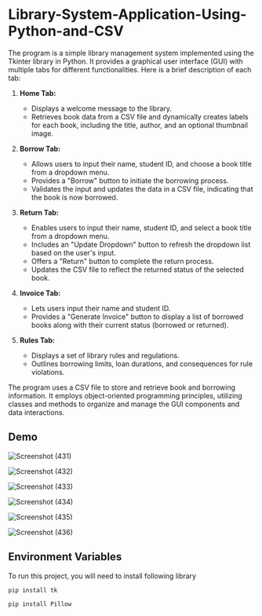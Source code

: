 
# Library-System-Application-Using-Python-and-CSV

The program is a simple library management system implemented using the Tkinter library in Python. It provides a graphical user interface (GUI) with multiple tabs for different functionalities. Here is a brief description of each tab:

1. **Home Tab:**
   - Displays a welcome message to the library.
   - Retrieves book data from a CSV file and dynamically creates labels for each book, including the title, author, and an optional thumbnail image.

2. **Borrow Tab:**
   - Allows users to input their name, student ID, and choose a book title from a dropdown menu.
   - Provides a "Borrow" button to initiate the borrowing process.
   - Validates the input and updates the data in a CSV file, indicating that the book is now borrowed.

3. **Return Tab:**
   - Enables users to input their name, student ID, and select a book title from a dropdown menu.
   - Includes an "Update Dropdown" button to refresh the dropdown list based on the user's input.
   - Offers a "Return" button to complete the return process.
   - Updates the CSV file to reflect the returned status of the selected book.

4. **Invoice Tab:**
   - Lets users input their name and student ID.
   - Provides a "Generate Invoice" button to display a list of borrowed books along with their current status (borrowed or returned).

5. **Rules Tab:**
   - Displays a set of library rules and regulations.
   - Outlines borrowing limits, loan durations, and consequences for rule violations.

The program uses a CSV file to store and retrieve book and borrowing information. It employs object-oriented programming principles, utilizing classes and methods to organize and manage the GUI components and data interactions.




## Demo

![Screenshot (431)](https://github.com/Ahmad-Izzuddin/Library-System-Application-Using-Python-and-CSV/assets/112834529/c6465908-0da0-435f-9510-3f2fa15d8cfe)

![Screenshot (432)](https://github.com/Ahmad-Izzuddin/Library-System-Application-Using-Python-and-CSV/assets/112834529/480c4569-f489-4733-b803-17e995e08cf4)

![Screenshot (433)](https://github.com/Ahmad-Izzuddin/Library-System-Application-Using-Python-and-CSV/assets/112834529/27dcabe4-9df1-4e44-b46e-d69d62950838)

![Screenshot (434)](https://github.com/Ahmad-Izzuddin/Library-System-Application-Using-Python-and-CSV/assets/112834529/01a83943-23de-4fec-bfd6-78bf338e07e0)

![Screenshot (435)](https://github.com/Ahmad-Izzuddin/Library-System-Application-Using-Python-and-CSV/assets/112834529/88f57b2c-4f60-4db5-a426-933b83b4703a)

![Screenshot (436)](https://github.com/Ahmad-Izzuddin/Library-System-Application-Using-Python-and-CSV/assets/112834529/cba19cbc-8a05-45a0-a5c1-3229f3381377)
## Environment Variables

To run this project, you will need to install following library

```python
pip install tk
```
```python
pip install Pillow
```

